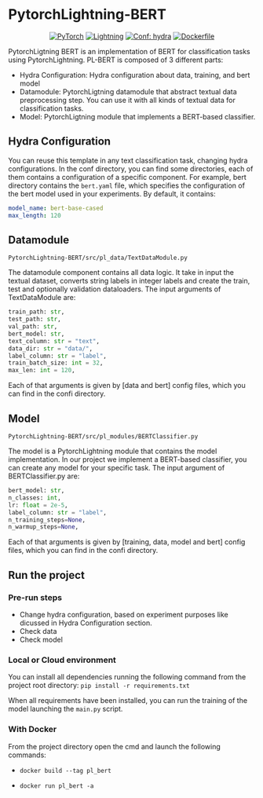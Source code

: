# PytorchLightning-BERT

<p align="center">
    <a href="https://pytorch.org/get-started/locally/"><img alt="PyTorch" src="https://img.shields.io/badge/-PyTorch-red?logo=pytorch&labelColor=gray"></a>
    <a href="https://pytorchlightning.ai/"><img alt="Lightning" src="https://img.shields.io/static/v1?label=code&color=blueviolet&logo=pytorchlightning&message=PytorchLightning"></a>
    <a href="https://hydra.cc/"><img alt="Conf: hydra" src="https://img.shields.io/badge/conf-hydra-blue"></a>
    <a href="https://www.docker.com/"><img alt="Dockerfile" src="https://img.shields.io/static/v1?label=Dockerfile&color=blue&logo=docker&message=available"></a>
</p>

PytorchLigtning BERT is an implementation of BERT for classification tasks using PytorchLightning. PL-BERT is composed of 3 different parts:
- Hydra Configuration: Hydra configuration about data, training, and bert model
- Datamodule: PytorchLigtning datamodule that abstract textual data preprocessing step. You can use it with all kinds of textual data for classification tasks.
- Model: PytorchLigtning module that implements a BERT-based classifier. 



## Hydra Configuration

You can reuse this template in any text classification task, changing hydra configurations. In the conf directory, you can find some directories, each of them contains a configuration of a specific component. For example, bert directory contains the ```bert.yaml``` file, which specifies the configuration of the bert model used in your experiments. By default, it contains:
```yaml
model_name: bert-base-cased
max_length: 120
```

## Datamodule
```PytorchLightning-BERT/src/pl_data/TextDataModule.py```

The datamodule component contains all data logic. It take in input the textual dataset, converts string labels in integer labels and create the train, test and optionally validation dataloaders. The input arguments of TextDataModule are:
```python
train_path: str,
test_path: str,
val_path: str,
bert_model: str,
text_column: str = "text",
data_dir: str = "data/",
label_column: str = "label",
train_batch_size: int = 32,
max_len: int = 120,
```

Each of that arguments is given by [data and bert] config files, which you can find in the confi directory.


## Model
```PytorchLightning-BERT/src/pl_modules/BERTClassifier.py```

The model is a PytorchLightning module that contains the model implementation. In our project we implement a BERT-based classifier, you can create any model for your specific task. The input argument of BERTClassifier.py are:
```python
bert_model: str,
n_classes: int,
lr: float = 2e-5,
label_column: str = "label",
n_training_steps=None,
n_warmup_steps=None,
```
Each of that arguments is given by [training, data, model and bert] config files, which you can find in the confi directory.

## Run the project

### Pre-run steps
- Change hydra configuration, based on experiment purposes like dicussed in Hydra Configuration section.
- Check data
- Check model

### Local or Cloud environment
You can install all dependencies running the following command from the project root directory:
```pip install -r requirements.txt```

When all requirements have been installed, you can run the training of the model launching the ```main.py``` script.

### With Docker
From the project directory open the cmd and launch the following commands:

- ```docker build --tag pl_bert```

- ```docker run pl_bert -a```

